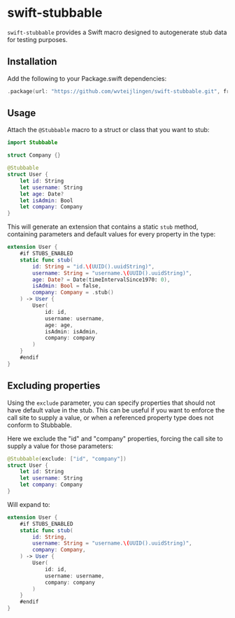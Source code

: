 # swift-stubbable

`swift-stubbable` provides a Swift macro designed to autogenerate stub data for testing purposes.

## Installation

Add the following to your Package.swift dependencies:

```swift
.package(url: "https://github.com/wvteijlingen/swift-stubbable.git", from: "0.1.0")
```

## Usage

Attach the `@Stubbable` macro to a struct or class that you want to stub:

```swift
import Stubbable

struct Company {}

@Stubbable
struct User {
    let id: String
    let username: String
    let age: Date?
    let isAdmin: Bool
    let company: Company
}
```

This will generate an extension that contains a static `stub` method, containing parameters and default values for every property in the type:

```swift
extension User {
    #if STUBS_ENABLED
    static func stub(
        id: String = "id.\(UUID().uuidString)",
        username: String = "username.\(UUID().uuidString)",
        age: Date? = Date(timeIntervalSince1970: 0),
        isAdmin: Bool = false,
        company: Company = .stub()
    ) -> User {
        User(
            id: id,
            username: username,
            age: age,
            isAdmin: isAdmin,
            company: company
        )
    }
    #endif
}
```

## Excluding properties

Using the `exclude` parameter, you can specify properties that should not have default value in the stub. This can be useful if you want to enforce the call site to supply a value, or when a referenced property type does not conform to Stubbable.

Here we exclude the "id" and "company" properties, forcing the call site to supply a value for those parameters:

```swift
@Stubbable(exclude: ["id", "company"])
struct User {
    let id: String
    let username: String
    let company: Company
}
```

Will expand to:

```swift
extension User {
    #if STUBS_ENABLED
    static func stub(
        id: String,
        username: String = "username.\(UUID().uuidString)",
        company: Company,
    ) -> User {
        User(
            id: id,
            username: username,
            company: company
        )
    }
    #endif
}
```
